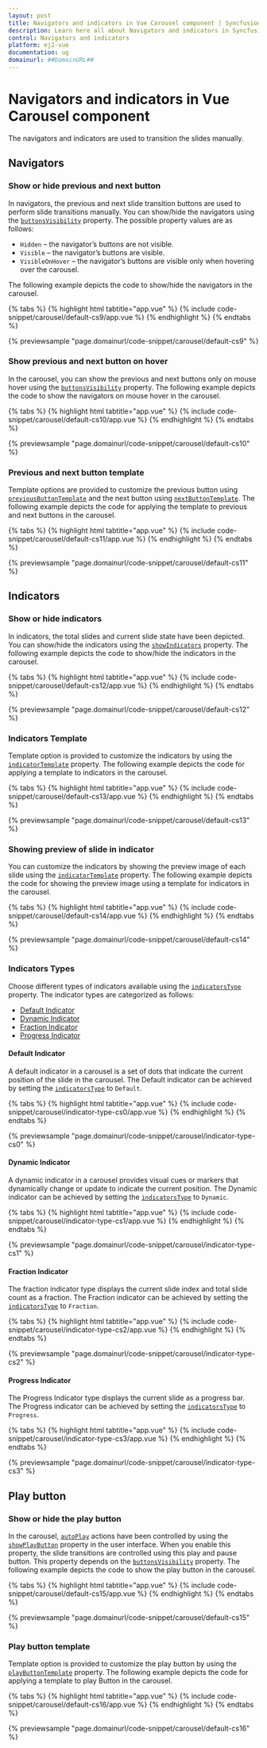 ```yaml
---
layout: post
title: Navigators and indicators in Vue Carousel component | Syncfusion
description: Learn here all about Navigators and indicators in Syncfusion Vue Carousel component of Syncfusion Essential JS 2 and more.
control: Navigators and indicators 
platform: ej2-vue
documentation: ug
domainurl: ##DomainURL##
---
```


# Navigators and indicators in Vue Carousel component

The navigators and indicators are used to transition the slides manually.

## Navigators

### Show or hide previous and next button

In navigators, the previous and next slide transition buttons are used to perform slide transitions manually. You can show/hide the navigators using the [`buttonsVisibility`](https://ej2.syncfusion.com/vue/documentation/api/carousel/#buttonsvisibility) property. The possible property values are as follows:

* `Hidden` – the navigator’s buttons are not visible.
* `Visible` – the navigator’s buttons are visible.
* `VisibleOnHover` – the navigator’s buttons are visible only when hovering over the carousel.

The following example depicts the code to show/hide the navigators in the carousel.

{% tabs %}
{% highlight html tabtitle="app.vue" %}
{% include code-snippet/carousel/default-cs9/app.vue %}
{% endhighlight %}
{% endtabs %}
        
{% previewsample "page.domainurl/code-snippet/carousel/default-cs9" %}

### Show previous and next button on hover

In the carousel, you can show the previous and next buttons only on mouse hover using the [`buttonsVisibility`](https://ej2.syncfusion.com/vue/documentation/api/carousel/#buttonsvisibility) property. The following example depicts the code to show the navigators on mouse hover in the carousel.

{% tabs %}
{% highlight html tabtitle="app.vue" %}
{% include code-snippet/carousel/default-cs10/app.vue %}
{% endhighlight %}
{% endtabs %}
        
{% previewsample "page.domainurl/code-snippet/carousel/default-cs10" %}

### Previous and next button template

Template options are provided to customize the previous button using [`previousButtonTemplate`](https://ej2.syncfusion.com/vue/documentation/api/carousel/#previousbuttontemplate) and the next button using [`nextButtonTemplate`](https://ej2.syncfusion.com/vue/documentation/api/carousel/#nextbuttontemplate). The following example depicts the code for applying the template to previous and next buttons in the carousel.

{% tabs %}
{% highlight html tabtitle="app.vue" %}
{% include code-snippet/carousel/default-cs11/app.vue %}
{% endhighlight %}
{% endtabs %}
        
{% previewsample "page.domainurl/code-snippet/carousel/default-cs11" %}

## Indicators

### Show or hide indicators

In indicators, the total slides and current slide state have been depicted. You can show/hide the indicators using the [`showIndicators`](https://ej2.syncfusion.com/vue/documentation/api/carousel/#showindicators) property. The following example depicts the code to show/hide the indicators in the carousel.

{% tabs %}
{% highlight html tabtitle="app.vue" %}
{% include code-snippet/carousel/default-cs12/app.vue %}
{% endhighlight %}
{% endtabs %}
        
{% previewsample "page.domainurl/code-snippet/carousel/default-cs12" %}

### Indicators Template

Template option is provided to customize the indicators by using the [`indicatorTemplate`](https://ej2.syncfusion.com/vue/documentation/api/carousel/#indicatorstemplate) property. The following example depicts the code for applying a template to indicators in the carousel.

{% tabs %}
{% highlight html tabtitle="app.vue" %}
{% include code-snippet/carousel/default-cs13/app.vue %}
{% endhighlight %}
{% endtabs %}
        
{% previewsample "page.domainurl/code-snippet/carousel/default-cs13" %}

### Showing preview of slide in indicator

You can customize the indicators by showing the preview image of each slide using the [`indicatorTemplate`](https://ej2.syncfusion.com/vue/documentation/api/carousel/#indicatorstemplate) property. The following example depicts the code for showing the preview image using a template for indicators in the carousel.

{% tabs %}
{% highlight html tabtitle="app.vue" %}
{% include code-snippet/carousel/default-cs14/app.vue %}
{% endhighlight %}
{% endtabs %}
        
{% previewsample "page.domainurl/code-snippet/carousel/default-cs14" %}

### Indicators Types

Choose different types of indicators available using the [`indicatorsType`](../api/carousel/#indicatorstype) property. The indicator types are categorized as follows:

* [Default Indicator](#default-indicator)
* [Dynamic Indicator](#dynamic-indicator)
* [Fraction Indicator](#fraction-indicator)
* [Progress Indicator](#progress-indicator)

#### Default Indicator

A default indicator in a carousel is a set of dots that indicate the current position of the slide in the carousel. The Default indicator can be achieved by setting the [`indicatorsType`](../api/carousel/#indicatorstype) to `Default`.

{% tabs %}
{% highlight html tabtitle="app.vue" %}
{% include code-snippet/carousel/indicator-type-cs0/app.vue %}
{% endhighlight %}
{% endtabs %}
        
{% previewsample "page.domainurl/code-snippet/carousel/indicator-type-cs0" %}
#### Dynamic Indicator

A dynamic indicator in a carousel provides visual cues or markers that dynamically change or update to indicate the current position. The Dynamic indicator can be achieved by setting the [`indicatorsType`](../api/carousel/#indicatorstype) to `Dynamic`.

{% tabs %}
{% highlight html tabtitle="app.vue" %}
{% include code-snippet/carousel/indicator-type-cs1/app.vue %}
{% endhighlight %}
{% endtabs %}
        
{% previewsample "page.domainurl/code-snippet/carousel/indicator-type-cs1" %}

#### Fraction Indicator

The fraction indicator type displays the current slide index and total slide count as a fraction. The Fraction indicator can be achieved by setting the [`indicatorsType`](../api/carousel/#indicatorstype) to `Fraction`.

{% tabs %}
{% highlight html tabtitle="app.vue" %}
{% include code-snippet/carousel/indicator-type-cs2/app.vue %}
{% endhighlight %}
{% endtabs %}
        
{% previewsample "page.domainurl/code-snippet/carousel/indicator-type-cs2" %}

#### Progress Indicator

The Progress Indicator type displays the current slide as a progress bar. The Progress indicator can be achieved by setting the [`indicatorsType`](../api/carousel/#indicatorstype) to `Progress`.

{% tabs %}
{% highlight html tabtitle="app.vue" %}
{% include code-snippet/carousel/indicator-type-cs3/app.vue %}
{% endhighlight %}
{% endtabs %}
        
{% previewsample "page.domainurl/code-snippet/carousel/indicator-type-cs3" %}


## Play button

### Show or hide the play button

In the carousel, [`autoPlay`](https://ej2.syncfusion.com/vue/documentation/api/carousel/#autoplay) actions have been controlled by using the [`showPlayButton`](https://ej2.syncfusion.com/vue/documentation/api/carousel/#showplaybutton) property in the user interface. When you enable this property, the slide transitions are controlled using this play and pause button. This property depends on the [`buttonsVisibility`](https://ej2.syncfusion.com/vue/documentation/api/carousel/#buttonsvisibility) property. The following example depicts the code to show the play button in the carousel.

{% tabs %}
{% highlight html tabtitle="app.vue" %}
{% include code-snippet/carousel/default-cs15/app.vue %}
{% endhighlight %}
{% endtabs %}
        
{% previewsample "page.domainurl/code-snippet/carousel/default-cs15" %}

### Play button template

Template option is provided to customize the play button by using the [`playButtonTemplate`](https://ej2.syncfusion.com/vue/documentation/api/carousel/#playbuttontemplate) property. The following example depicts the code for applying a template to play Button in the carousel.

{% tabs %}
{% highlight html tabtitle="app.vue" %}
{% include code-snippet/carousel/default-cs16/app.vue %}
{% endhighlight %}
{% endtabs %}
        
{% previewsample "page.domainurl/code-snippet/carousel/default-cs16" %}

